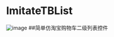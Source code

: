 # ImitateTBList
![image](https://github.com/Glorylan/ImitateTBList/blob/master/ImitateTB.gif)
##简单仿淘宝购物车二级列表控件
